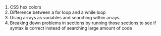 1. CSS hex colors
2. Difference between a for loop and a while loop
3. Using arrays as variables and searching within arrays
4. Breaking down problems in sections by running those sections to see if syntax is correct instead of searching large amount of code 
